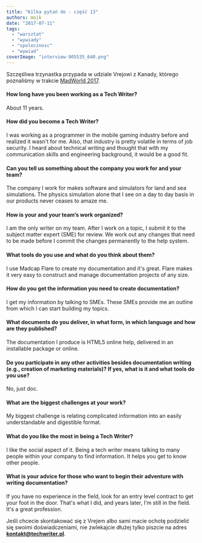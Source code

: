 ```yaml
---
title: "Kilka pytań do - część 13"
authors: mojk
date: "2017-07-11"
tags:
  - "warsztat"
  - "wywiady"
  - "spolecznosc"
  - "wywiad"
coverImage: "interview-905535_640.png"
---
```


Szczęśliwa trzynastka przypada w udziale Vrejowi z Kanady, którego poznaliśmy w
trakcie [MadWorld 2017](http://techwriter.pl/madworld-2017-relacja/).

<!--truncate-->

#### How long have you been working as a Tech Writer?

About 11 years.

#### How did you become a Tech Writer?

I was working as a programmer in the mobile gaming industry before and realized
it wasn't for me. Also, that industry is pretty volatile in terms of job
security. I heard about technical writing and thought that with my communication
skills and engineering background, it would be a good fit.

#### Can you tell us something about the company you work for and your team?

The company I work for makes software and simulators for land and sea
simulations. The physics simulation alone that I see on a day to day basis in
our products never ceases to amaze me.

#### How is your and your team’s work organized?

I am the only writer on my team. After I work on a topic, I submit it to the
subject matter expert (SME) for review. We work out any changes that need to be
made before I commit the changes permanently to the help system.

#### What tools do you use and what do you think about them?

I use Madcap Flare to create my documentation and it's great. Flare makes it
very easy to construct and manage documentation projects of any size.

#### How do you get the information you need to create documentation?

I get my information by talking to SMEs. These SMEs provide me an outline from
which I can start building my topics.

#### What documents do you deliver, in what form, in which language and how are they published?

The documentation I produce is HTML5 online help, delivered in an installable
package or online.

#### Do you participate in any other activities besides documentation writing (e.g., creation of marketing materials)? If yes, what is it and what tools do you use?

No, just doc.

#### What are the biggest challenges at your work?

My biggest challenge is relating complicated information into an easily
understandable and digestible format.

#### What do you like the most in being a Tech Writer?

I like the social aspect of it. Being a tech writer means talking to many people
within your company to find information. It helps you get to know other people.

#### What is your advice for those who want to begin their adventure with writing documentation?

If you have no experience in the field, look for an entry level contract to get
your foot in the door. That's what I did, and years later, I'm still in the
field. It's a great profession.

Jeśli chcecie skontakować się z Vrejem albo sami macie ochotę podzielić się
swoimi doświadczeniami, nie zwlekajcie dłużej tylko piszcie na adres
[**kontakt@techwriter.pl**](mailto:kontakt@techwriter.pl).
